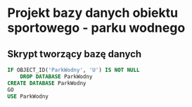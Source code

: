 ﻿# Projekt bazy danych obiektu sportowego - parku wodnego

## Skrypt tworzący bazę danych

``` SQL
IF OBJECT_ID('ParkWodny', 'U') IS NOT NULL
    DROP DATABASE ParkWodny
CREATE DATABASE ParkWodny
GO
USE ParkWodny
```



